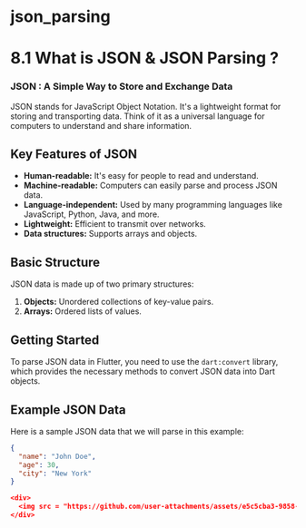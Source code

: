 # json_parsing

# 8.1 What is JSON & JSON Parsing ?

### JSON : A Simple Way to Store and Exchange Data

JSON stands for JavaScript Object Notation. It's a lightweight format for storing and transporting data. Think of it as a universal language for computers to understand and share information.

## Key Features of JSON

- **Human-readable:** It's easy for people to read and understand.
- **Machine-readable:** Computers can easily parse and process JSON data.
- **Language-independent:** Used by many programming languages like JavaScript, Python, Java, and more.
- **Lightweight:** Efficient to transmit over networks.
- **Data structures:** Supports arrays and objects.

## Basic Structure

JSON data is made up of two primary structures:

1. **Objects:** Unordered collections of key-value pairs.
2. **Arrays:** Ordered lists of values.

## Getting Started
To parse JSON data in Flutter, you need to use the `dart:convert` library, which provides the necessary methods to convert JSON data into Dart objects.

## Example JSON Data
Here is a sample JSON data that we will parse in this example:

```json
{
  "name": "John Doe",
  "age": 30,
  "city": "New York"
}

<div> 
  <img src = "https://github.com/user-attachments/assets/e5c5cba3-9858-471b-bc51-935835d82339"  height=35% width=22%  />
</div>

